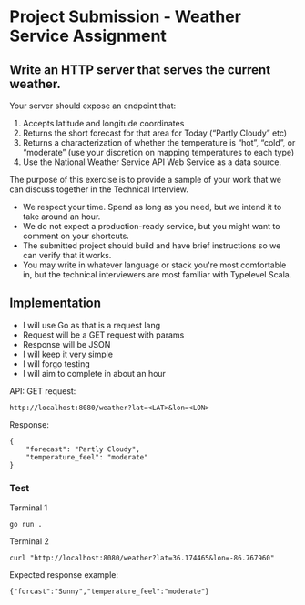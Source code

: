 # Project Submission - Weather Service Assignment

## Write an HTTP server that serves the current weather. 

Your server should expose an endpoint that:
    
1. Accepts latitude and longitude coordinates
2. Returns the short forecast for that area for Today (“Partly Cloudy” etc)
3. Returns a characterization of whether the temperature is “hot”, “cold”, or “moderate” (use your discretion on mapping temperatures to each type)
4. Use the National Weather Service API Web Service as a data source. 

The purpose of this exercise is to provide a sample of your work that we can discuss together in the Technical Interview.
- We respect your time. Spend as long as you need, but we intend it to take around an hour.
- We do not expect a production-ready service, but you might want to comment on your shortcuts.
- The submitted project should build and have brief instructions so we can verify that it works.
- You may write in whatever language or stack you're most comfortable in, but the technical interviewers are most familiar with Typelevel Scala.

## Implementation

- I will use Go as that is a request lang
- Request will be a GET request with params
- Response will be JSON
- I will keep it very simple
- I will forgo testing
- I will aim to complete in about an hour

API:
GET request:
```
http://localhost:8080/weather?lat=<LAT>&lon=<LON>
```
Response:
```
{
    "forecast": "Partly Cloudy",
    "temperature_feel": "moderate"
}
```

### Test
Terminal 1
```
go run .
```

Terminal 2
```
curl "http://localhost:8080/weather?lat=36.174465&lon=-86.767960"
```

Expected response example:
```
{"forcast":"Sunny","temperature_feel":"moderate"}
```